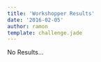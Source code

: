 ```yaml
---
title: 'Workshopper Results'
date: '2016-02-05'
author: ramon
template: challenge.jade
---
```


No Results...
